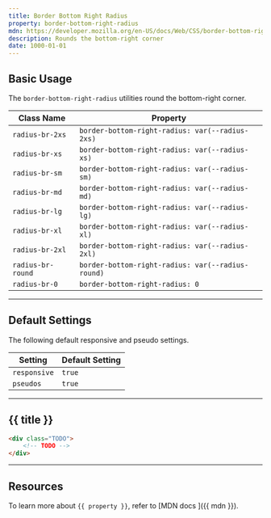 ```yaml
---
title: Border Bottom Right Radius
property: border-bottom-right-radius
mdn: https://developer.mozilla.org/en-US/docs/Web/CSS/border-bottom-right-radius
description: Rounds the bottom-right corner
date: 1000-01-01
---
```


## Basic Usage

The `border-bottom-right-radius` utilities round the bottom-right corner.

| Class Name        | Property                                          |
| ----------------- | ------------------------------------------------- |
| `radius-br-2xs`   | `border-bottom-right-radius: var(--radius-2xs)`   |
| `radius-br-xs`    | `border-bottom-right-radius: var(--radius-xs)`    |
| `radius-br-sm`    | `border-bottom-right-radius: var(--radius-sm)`    |
| `radius-br-md`    | `border-bottom-right-radius: var(--radius-md)`    |
| `radius-br-lg`    | `border-bottom-right-radius: var(--radius-lg)`    |
| `radius-br-xl`    | `border-bottom-right-radius: var(--radius-xl)`    |
| `radius-br-2xl`   | `border-bottom-right-radius: var(--radius-2xl)`   |
| `radius-br-round` | `border-bottom-right-radius: var(--radius-round)` |
| `radius-br-0`     | `border-bottom-right-radius: 0`                   |

---

## Default Settings

The following default responsive and pseudo settings.

| Setting      | Default Setting |
| ------------ | --------------- |
| `responsive` | `true`          |
| `pseudos`    | `true`          |

---

## {{ title }}

<div class="bg-silver-200 p-20 h-256 radius-md flex flex-wrap align-content-center">
  <!-- ... -->
</div>

```html
<div class="TODO">
	<!-- TODO -->
</div>
```

---

## Resources

To learn more about `{{ property }}`, refer to [MDN docs <i class="far fa-external-link ml-6"></i>]({{ mdn }}).
